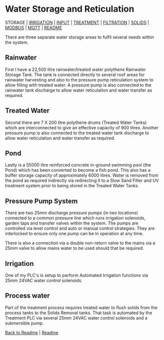 # Water Storage and Reticulation

STORAGE | 
[IRRIGATION](https://github.com/wellsy57/Home-Assistant-Project/blob/master/files/IRRIGATION.md) | [INPUT](https://github.com/wellsy57/Home-Assistant-Project/blob/master/files/INPUT.md) | 
[TREATMENT](https://github.com/wellsy57/Home-Assistant-Project/blob/master/files/TREATMENT.md) | [FILTRATION](https://github.com/wellsy57/Home-Assistant-Project/blob/master/files/.md) | 
[SOLIDS](https://github.com/wellsy57/Home-Assistant-Project/blob/master/files/SOLIDS.md) | 
[MODBUS](https://github.com/wellsy57/Home-Assistant-Project/blob/master/filyes/MODBUS.md) | [MQTT](https://github.com/wellsy57/Home-Assistant-Project/blob/master/files/MQTT.md) | [README](https://github.com/wellsy57/Home-Assistant-Project/blob/master/README.md)

There are three separate water storage areas to fulfil several needs within the system. 

## Rainwater

First I have a 22,500 litre rainwater/treated water polythene Rainwater Storage Tank. The tank is connected directly to several roof areas for rainwater harvesting and also to the pressure pump reticulation system to allow filling with treated water. A pressure pump is also connected to the rainwater tank discharge to allow water reticulation and water transfer as required.

## Treated Water
Second there are 7 X 200 litre polythene drums (Treated Water Tanks) which are interconnected to give an effective capacity of 900 litres. Another pressure pump is also connected to the treated water tank discharge to allow water reticulation and water transfer as required. 

## Pond
Lastly is a 55000 litre reinforced concrete in-ground swimming pool (the Pond) which has been converted to become a fish pond. This also has a buffer storage capacity of approximately 6000 litres. Water is removed from the pond as required indirectly via redirecting it to a Slow Sand Filter and UV treatment system prior to being stored in the Treated Water Tanks.

## Pressure Pump System

There are two 25mm discharge pressure pumps (in two locations) connected to a common pressure line which runs irrigation solenoids, garden taps and transfer valves within the system. The pumps are controlled via level control and auto or manual control strategies. They are interlocked to ensure only one pump can be in operation at any time.

There is also a connection via a double non-return valve to the mains via a 25mm valve to allow mains water to be used should that be required.

## Irrigation

One of my PLC's is setup to perform Automated Irrigation functions via 25mm 24VAC water control solenoids. 

## Process water

Part of the treatment process requires treated water to flush solids from the process tanks to the Solids Removal tanks. That task is automated by the Treatment PLC via several 25mm 24VAC water control solenoids and a submersible pump.

[Back to Readme](https://github.com/wellsy57/Home-Assistant-Project/blob/master/README.md) | [Readme](https://github.com/wellsy57/Home-Assistant-Project/blob/master/README.md)
